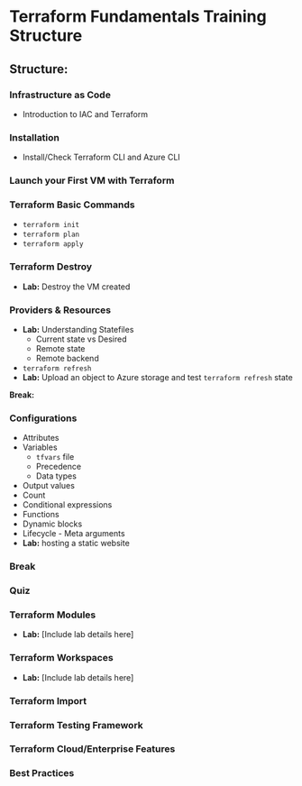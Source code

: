 # Terraform Fundamentals Training Structure

## Structure:

### Infrastructure as Code
- Introduction to IAC and Terraform

### Installation
- Install/Check Terraform CLI and Azure CLI

### Launch your First VM with Terraform

### Terraform Basic Commands
- `terraform init`
- `terraform plan`
- `terraform apply`

### Terraform Destroy
- **Lab:** Destroy the VM created

### Providers & Resources
- **Lab:** Understanding Statefiles
  - Current state vs Desired
  - Remote state
  - Remote backend
- `terraform refresh`
- **Lab:** Upload an object to Azure storage and test `terraform refresh` state
  
**Break:**

### Configurations
- Attributes
- Variables
  - `tfvars` file
  - Precedence
  - Data types
- Output values
- Count
- Conditional expressions
- Functions
- Dynamic blocks
- Lifecycle - Meta arguments
- **Lab:** hosting a static website 

### Break

### Quiz

### Terraform Modules 
- **Lab:** [Include lab details here]

### Terraform Workspaces
- **Lab:** [Include lab details here]

### Terraform Import

### Terraform Testing Framework

### Terraform Cloud/Enterprise Features

### Best Practices

